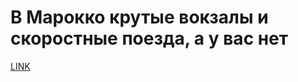 # В Марокко крутые вокзалы и скоростные поезда, а у вас нет



[LINK](https://varlamov.ru/4253282.html)
